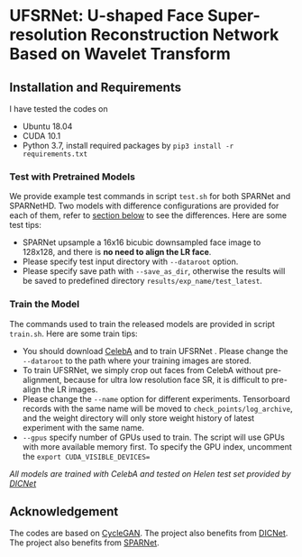 # UFSRNet: U-shaped Face Super-resolution Reconstruction Network Based on Wavelet Transform


## Installation and Requirements 


I have tested the codes on
- Ubuntu 18.04
- CUDA 10.1  
- Python 3.7, install required packages by `pip3 install -r requirements.txt`  


### Test with Pretrained Models

We provide example test commands in script `test.sh` for both SPARNet and SPARNetHD. Two models with difference configurations are provided for each of them, refer to [section below](#differences-with-the-paper) to see the differences. Here are some test tips:

- SPARNet upsample a 16x16 bicubic downsampled face image to 128x128, and there is **no need to align the LR face**.   
- Please specify test input directory with `--dataroot` option.  
- Please specify save path with `--save_as_dir`, otherwise the results will be saved to predefined directory `results/exp_name/test_latest`.  



### Train the Model

The commands used to train the released models are provided in script `train.sh`. Here are some train tips:

- You should download [CelebA](http://mmlab.ie.cuhk.edu.hk/projects/CelebA.html) and to train UFSRNet . Please change the `--dataroot` to the path where your training images are stored.  
- To train UFSRNet, we simply crop out faces from CelebA without pre-alignment, because for ultra low resolution face SR, it is difficult to pre-align the LR images. 
- Please change the `--name` option for different experiments. Tensorboard records with the same name will be moved to `check_points/log_archive`, and the weight directory will only store weight history of latest experiment with the same name.  
- `--gpus` specify number of GPUs used to train. The script will use GPUs with more available memory first. To specify the GPU index, uncomment the `export CUDA_VISIBLE_DEVICES=` 


*All models are trained with CelebA and tested on Helen test set provided by [DICNet](https://github.com/Maclory/Deep-Iterative-Collaboration)*



## Acknowledgement

The codes are based on [CycleGAN](https://github.com/junyanz/pytorch-CycleGAN-and-pix2pix). The project also benefits from [DICNet](https://github.com/Maclory/Deep-Iterative-Collaboration).  The project also benefits from [SPARNet](https://github.com/chaofengc/Face-SPARNet).

